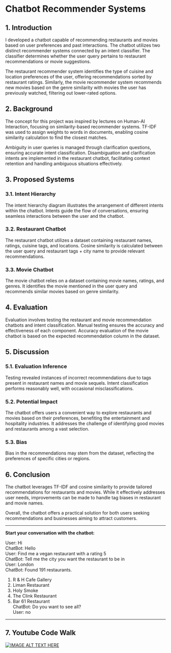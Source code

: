 # Chatbot Recommender Systems

## 1. Introduction
I developed a chatbot capable of recommending restaurants and movies based on user preferences and past interactions. The chatbot utilizes two distinct recommender systems connected by an intent classifier. The classifier determines whether the user query pertains to restaurant recommendations or movie suggestions. 

The restaurant recommender system identifies the type of cuisine and location preferences of the user, offering recommendations sorted by restaurant ratings. Similarly, the movie recommender system recommends new movies based on the genre similarity with movies the user has previously watched, filtering out lower-rated options.

## 2. Background
The concept for this project was inspired by lectures on Human-AI Interaction, focusing on similarity-based recommender systems. TF-IDF was used to assign weights to words in documents, enabling cosine similarity calculation to find the closest matches. 

Ambiguity in user queries is managed through clarification questions, ensuring accurate intent classification. Disambiguation and clarification intents are implemented in the restaurant chatbot, facilitating context retention and handling ambiguous situations effectively.

## 3. Proposed Systems
### 3.1. Intent Hierarchy
The intent hierarchy diagram illustrates the arrangement of different intents within the chatbot. Intents guide the flow of conversations, ensuring seamless interactions between the user and the chatbot.

### 3.2. Restaurant Chatbot
The restaurant chatbot utilizes a dataset containing restaurant names, ratings, cuisine tags, and locations. Cosine similarity is calculated between the user query and restaurant tags + city name to provide relevant recommendations.

### 3.3. Movie Chatbot
The movie chatbot relies on a dataset containing movie names, ratings, and genres. It identifies the movie mentioned in the user query and recommends similar movies based on genre similarity.

## 4. Evaluation
Evaluation involves testing the restaurant and movie recommendation chatbots and intent classification. Manual testing ensures the accuracy and effectiveness of each component. Accuracy evaluation of the movie chatbot is based on the expected recommendation column in the dataset.

## 5. Discussion
### 5.1. Evaluation Inference
Testing revealed instances of incorrect recommendations due to tags present in restaurant names and movie sequels. Intent classification performs reasonably well, with occasional misclassifications.

### 5.2. Potential Impact
The chatbot offers users a convenient way to explore restaurants and movies based on their preferences, benefiting the entertainment and hospitality industries. It addresses the challenge of identifying good movies and restaurants among a vast selection.

### 5.3. Bias
Bias in the recommendations may stem from the dataset, reflecting the preferences of specific cities or regions.

## 6. Conclusion
The chatbot leverages TF-IDF and cosine similarity to provide tailored recommendations for restaurants and movies. While it effectively addresses user needs, improvements can be made to handle tag biases in restaurant and movie names.

Overall, the chatbot offers a practical solution for both users seeking recommendations and businesses aiming to attract customers.

---

**Start your conversation with the chatbot:**

User: Hi  
ChatBot: Hello  
User: Find me a vegan restaurant with a rating 5  
ChatBot: Tell me the city you want the restaurant to be in  
User: London  
ChatBot: Found 191 restaurants.  
1. R & H Cafe Gallery  
2. Liman Restaurant  
3. Holy Smoke  
4. The Clink Restaurant  
5. Bar 61 Restaurant  
ChatBot: Do you want to see all?  
User: no  

---
## 7. Youtube Code Walk

[![IMAGE ALT TEXT HERE](https://img.youtube.com/vi/VZEVI8fNkyg/0.jpg)](https://www.youtube.com/watch?v=VZEVI8fNkyg)
